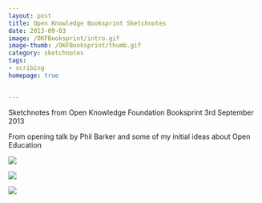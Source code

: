 ```yaml
---
layout: post
title: Open Knowledge Booksprint Sketchnotes
date: 2013-09-03
image: /OKFBooksprint/intro.gif
image-thumb: /OKFBooksprint/thumb.gif
category: sketchnotes
tags: 
- scribing
homepage: true


---
```


Sketchnotes from Open Knowledge Foundation Booksprint 3rd September 2013

From opening talk by Phil Barker and some of my initial ideas about Open Education

<a href="{{ site.baseurl }}/images/OKFBooksprint/data.gif"><img src="{{ site.baseurl }}/images/OKFBooksprint/data.gif"></a>

<a href="{{ site.baseurl }}/images/OKFBooksprint/pedagogy.gif"><img src="{{ site.baseurl }}/images/OKFBooksprint/pedagogy.gif"></a>

<a href="{{ site.baseurl }}/images/OKFBooksprint/resources.gif"><img src="{{ site.baseurl }}/images/OKFBooksprint/resources.gif"></a>
